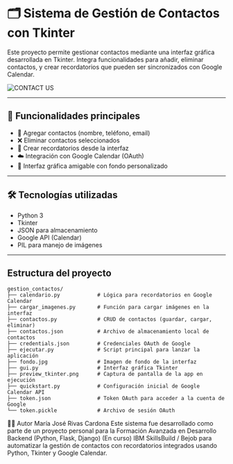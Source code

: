 # 🗂️ Sistema de Gestión de Contactos con Tkinter

Este proyecto permite gestionar contactos mediante una interfaz gráfica desarrollada en Tkinter. Integra funcionalidades para añadir, eliminar contactos, y crear recordatorios que pueden ser sincronizados con Google Calendar.

![CONTACT US](https://github.com/user-attachments/assets/7dd2e1ab-c8dd-4c72-b7ca-0fe5b22f1b25)

---

## 🚀 Funcionalidades principales

- 📇 Agregar contactos (nombre, teléfono, email)
- ❌ Eliminar contactos seleccionados
- 📅 Crear recordatorios desde la interfaz
- ☁️ Integración con Google Calendar (OAuth)
- 🎨 Interfaz gráfica amigable con fondo personalizado

---

## 🛠️ Tecnologías utilizadas

- Python 3
- Tkinter
- JSON para almacenamiento
- Google API (Calendar)
- PIL para manejo de imágenes

---
##  Estructura del proyecto
```
gestion_contactos/
├── calendario.py            # Lógica para recordatorios en Google Calendar
├── cargar_imagenes.py       # Función para cargar imágenes en la interfaz
├── contactos.py             # CRUD de contactos (guardar, cargar, eliminar)
├── contactos.json           # Archivo de almacenamiento local de contactos
├── credentials.json         # Credenciales OAuth de Google
├── ejecutar.py              # Script principal para lanzar la aplicación
├── fondo.jpg                # Imagen de fondo de la interfaz
├── gui.py                   # Interfaz gráfica Tkinter
├── preview_tkinter.png      # Captura de pantalla de la app en ejecución
├── quickstart.py            # Configuración inicial de Google Calendar API
├── token.json               # Token OAuth para acceder a la cuenta de Google
└── token.pickle             # Archivo de sesión OAuth
```
🧑‍💻 Autor
María José Rivas Cardona
Este sistema fue desarrollado como parte de un proyecto personal para la Formación Avanzada en Desarrollo Backend (Python, Flask, Django) (En curso) IBM SkillsBuild / Bejob para automatizar la gestión de contactos con recordatorios integrados usando Python, Tkinter y Google Calendar.

